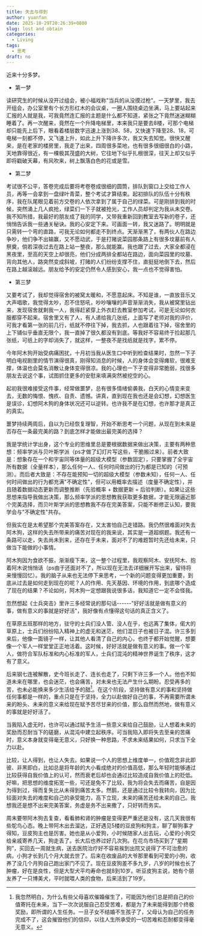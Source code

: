 ```yaml
---
title: 失去与得到
author: yuanfan
date: 2025-10-29T20:26:39+0800
slug: lost and obtain
categories:
  - Living
tags:
  - 思考
draft: no
---
```


<!--more-->

近来十分多梦。

+ 第一梦

读研究生的时候从没开过组会，被小福戏称"当兵的从没摸过枪"。一天梦里，我去开组会，办公室里有个长方形红木的会议桌，一圈人围绕桌边坐满，马上要站起来汇报的人就是我，可我竟然连汇报的主题是什么都不知道，紧张之下竟然迷迷糊糊睡着了。再一次醒来，竟然在一个升降电梯里，本来我只是要去8楼，可那个电梯却只能先上后下，眼看着楼层数字迅速上涨到38、58，又快速下降至28、18，可电梯一刻都不停，又飞速上升，如此上升下降许多次，我又失去知觉。很快又醒来，是在老家的楼房里，我走了出来，四周很多菜地，也有很多很细很白的小路，天地靠得很近，有一棵极其茂盛的大树，它往地下似乎扎根很深，往天上却又似乎即将戳破天幕，有风吹来，树上飘落白色的花或是雪。

+ 第二梦

考试很不公平，答卷完成后要将考卷卷成很细的圆筒，排队到窗口上交给工作人员，再等一会拿到一盘绿叶青菜，整个考试才算结束。起初排队的队伍十分有秩序，我在队尾眼见着前方交卷的人依次拿到了属于自己的绿菜。可是刚排到我的时候，突然涌上几人疯抢，绿菜们一下子就被抢光，工作人员却判定为我从未交卷。我不知所措，我最好的朋友成了我的同学，又带我重新回到教室去写新的卷子，还悄悄告诉我一些通关秘诀。我的心安定下来。可画面一转，我又迷路了。明明就是只需转一个弯的直路，可我无论如何都走不到终点。天渐渐黑了，有两伙人在路边争吵，他们争不出输赢，又不愿动武，于是打赌说菜园那条路上有很多坟墓前有人祭奠，倘若深夜过去在路上站一整夜，那么就能赢。我也跟了过去，大家全都浸在黑夜里，至高的天空上却很亮，他们分成两排全都站在路边，面向菜园里的坟墓、背向其他人，路突然变成斜坡，打赌的人们纷纷支撑不住，直挺挺地倒下去，然后在路上越滚越远。朋友给予的安定仍然令人感到安心，我一点也不觉得害怕。

+ 第三梦

又要考试了，我却觉得宿舍的被窝太暖和，不愿意起床。不知是谁，一直放音乐又大声唱歌，我觉得太吵，忍不住怒吼，吵吵嚷嚷的声音渐渐消失，我从被窝里钻出来，发现宿舍就剩我一人，我得赶紧穿上外衣赶去教室参加考试，可是无论如何衣服都穿不起来。宿舍里又有了人，有人递给我几张纸，上面写了老师对我的评价，可我才看第一张的前几行，纸就不停往下掉，我去抓，人也跟着往下掉，宿舍里的上下铺似乎垂直无限个，我一直掉了很久都没有到底。等我好不容易终于捡起那几张纸，可纸上的字却消失了，就这样，一整夜不是找纸就是找字，累不停。

今年阿木狗开始受病痛困扰，十月初当我从医生口中听到检查结果时，忽然一下子明白电视剧里的情节演得很真，刚得知消息的时候，人的身体会变得瘫软，很难支撑，体温也会莫名消散让身体变得很凉。我的心理也一下子变得非常脆弱，找很多朋友去说这个事，试图抓住更多的安慰来填满突然被挖空的心。

起初我很难接受这件事，经常做噩梦，总有很多情绪偷袭我，白天的心情变来变去，无数的悔恨、愧疚、自责、遗憾。讲真，直到现在我也还是会幻想，幻想医生是误诊，幻想阿木狗的身体状况还可以逆转。也许我不是在幻想，也许那才是真正的真实。

噩梦持续两周后，自以为已经恢复理智，开始不断思考一个问题，从现在到未来是否存在一条最完美的路？到底怎样才能做出最完美的选择？

我是学统计学出身，这个专业的思维里总是要根据数据来做出决策，主要有两种思想：频率学派与贝叶斯学派（ps才做了幻灯片写这些，干脆搬过来）。前者大致是：想象存在一个和宇宙同等体量的超级大模型（参数固定），只要掌握了全宇宙所有数据（全量样本），那么任何一人、任何时间做出的行为都是已知的（可预测）。而后者大致是：不存在能预知一切的超级大模型（参数未知），任何一人、任何时间做出的行为都充满"不确定性"，但可以用概率去描述（度量不确定性），并且随着数据动态更新而调整推断（先验概率 + 数据更新 = 后验判断）。如果让这些思想来指导我做出决策，那么频率学派的思想教我获取更多数据，才能无限逼近那个完美选择，而贝叶斯学派的思想教我不存在完美答案，只能不断修正认知，要我学会与"不确定性"共存。

但我实在是太希望那个完美答案存在，又太害怕自己走错路。我仍然很难面对失去阿木狗，这样的失去所带来的痛苦对现在的我来说，其实是一道超纲题。我还有一条路可以走，失去尚未到来，还存在于未来，面对不了的难题暂时先还给未来，只做当下能做的小事情。

阿木狗因为食欲不振，渐渐瘦下来，这一整个过程里，我观察阿木、安抚阿木、抱着阿木说悄悄话（ps由于还面对不了，所以现在无法去详细展开写出来，留待将来慢慢回忆）。我的脑子从来也无法停下来思考，一个新的问题变得更加重要，到底从过去是如何走到现在的呢？人的作用、先天基因、环境的作用，到底哪个造成了现在的结果？不论如何，阿木狗一定想跟我说很多话，我知道它一定不会怪我。

忽然想起《士兵突击》里许三多经常说的那句话------"好好活就是做有意义的事，做有意义的事就是好好活"，我好像有点懂得这句话的真正含义了。

在草原五班那样的地方，驻守的士兵们没人管、没人在乎，也远离了集体，偌大的草原上，士兵们纷纷陷入精神上的虚无和迷茫，他们混日子也被日子混。许三多到来后，他像一面镜子一样，让其他人看清了自己的内心，也终于都开始觉醒，想要像一个军人一样堂堂正正地活着。这时候，好好活就是做有意义的事。做一个军人，做符合军队标准和内心标准的军人，士兵们混沌的精神世界诞生了秩序，这才有了意义。

后来钢七连被解散，史今班长走了、连长也走了，只剩下许三多一个人。他也不知道未来在哪里，也会迷茫，也会痛苦，对未来也无法产生什么期盼。忍受再多的苦，也未必能换来多少生活给予的甜[^1]。在这个阶段，坚持做有意义的事和坚持做任何事都是一样的，重点只是在于坚持，全力以赴做好自己的事，不再需要所谓未来的盼头、未来的意义来给现在赋予苦尽甘来的价值，那么自然而然地，做有意义的事就是好好活了。

[^1]:我忽然明白，为什么有些父母喜欢催婚催生了，可能因为他们总是把自己的价值寄托在未来，当下一次次说服自己忍受苦难，都是为了未来能得到那个终极奖励，即所谓的人生任务。一旦子女不结婚不生孩子了，父母认为自己的任务完成不了，这会摧毁他们的信仰，以往人生所承受的一切苦难和忍耐都变得毫无意义。

当我陷入虚无时，也许可以通过赋予生活一些意义来给自己鼓励，让人想着未来的奖励而忍耐当下的磋磨，从混沌中建立起秩序。可当我陷入即将失去至亲的苦痛时，意义本身就变得毫无意义，只好换一种思路，不求未来结果如何，只求当下全力以赴。

比较，让人得到，也让人失去。如果说一个人的思想上维度单一，价值观念非此即彼、非黑即白，比如总是将年龄的大小看成绝对的价值高低，那么年轻时能够通过比较获得自我价值上的认可，然而衰老后却也会通过比较造成自我价值上的贬低。好嘛，把思想的维度拓宽一些，可还是免不了比较，我为将会失去而痛苦，自是因为得到过，得而复失比从未得到痛苦太多。然鹅，还是通过比较令我转向，因为比较面对失去的难度和自己的承受能力，高下立现，未来的痛苦还给未来的自己。我想我还是想不出来完美答案，务虚是务不出来撒了，只好转而务实。

周末要带阿木狗去复查，看看肺和肾的肿瘤是变得更严重还是没有，这几天我很有些鸵鸟心态。晚上带阿木出去溜达，正好遇见5楼的豆皮狗和狗主，聊了聊狗事才得知，豆皮狗主也是厉害。她也是从小爱狗，小时候随家人出去玩，心爱的小狗交给亲戚寄养几天，狗走丢了。长大后也养过好几次狗。在花鸟市场买到了“星期狗”，买回去一周就生病，送去医院治疗好不容易挨到出院又说得了不可治愈的病，小狗才长到几个月大就去世了。后来在收废品的大爷那里看到可爱的小狗，收养了没几个月狗自己跑出家门不见了。现在豆皮狗差不多九岁，八岁的时候也长了肿瘤，好在是良性，但是大型犬平均寿命也就8到10岁。听豆皮狗主说，她有个朋友养了一只博美犬，平时就喂人类的食物，后来活到了19岁。
